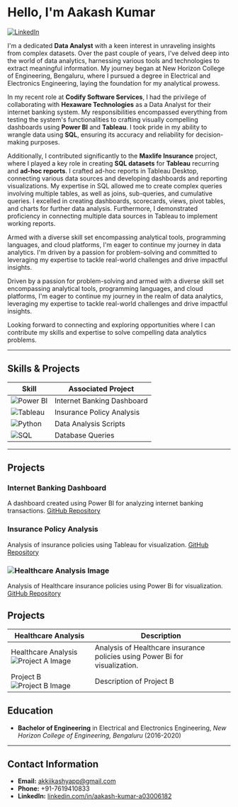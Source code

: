 # Hello, I'm Aakash Kumar
[![LinkedIn](https://img.shields.io/badge/-LinkedIn-0072b1?style=for-the-badge&logo=linkedin&logoColor=white)](https://www.linkedin.com/in/aakash-kumar-a03006182/)

I'm a dedicated **Data Analyst** with a keen interest in unraveling insights from complex datasets. Over the past couple of years, I've delved deep into the world of data analytics, harnessing various tools and technologies to extract meaningful information. My journey began at New Horizon College of Engineering, Bengaluru, where I pursued a degree in Electrical and Electronics Engineering, laying the foundation for my analytical prowess.

In my recent role at **Codify Software Services**, I had the privilege of collaborating with **Hexaware Technologies** as a Data Analyst for their internet banking system. My responsibilities encompassed everything from testing the system's functionalities to crafting visually compelling dashboards using **Power BI** and **Tableau**. I took pride in my ability to wrangle data using **SQL**, ensuring its accuracy and reliability for decision-making purposes.

Additionally, I contributed significantly to the **Maxlife Insurance** project, where I played a key role in creating **SQL datasets** for **Tableau** recurring and **ad-hoc reports**. I crafted ad-hoc reports in Tableau Desktop, connecting various data sources and developing dashboards and reporting visualizations. My expertise in SQL allowed me to create complex queries involving multiple tables, as well as joins, sub-queries, and cumulative queries. I excelled in creating dashboards, scorecards, views, pivot tables, and charts for further data analysis. Furthermore, I demonstrated proficiency in connecting multiple data sources in Tableau to implement working reports.

Armed with a diverse skill set encompassing analytical tools, programming languages, and cloud platforms, I'm eager to continue my journey in data analytics. I'm driven by a passion for problem-solving and committed to leveraging my expertise to tackle real-world challenges and drive impactful insights.

Driven by a passion for problem-solving and armed with a diverse skill set encompassing analytical tools, programming languages, and cloud platforms, I'm eager to continue my journey in the realm of data analytics, leveraging my expertise to tackle real-world challenges and drive impactful insights.

Looking forward to connecting and exploring opportunities where I can contribute my skills and expertise to solve compelling data analytics problems.

---

## Skills & Projects

| Skill                                         | Associated Project         |
|-----------------------------------------------|----------------------------|
| ![Power BI](https://img.shields.io/badge/-Power%20BI-F2C811?style=for-the-badge&logo=Power-BI&logoColor=white)                                      | Internet Banking Dashboard |
| ![Tableau](https://img.shields.io/badge/-Tableau-0769AD?style=for-the-badge&logo=Tableau&logoColor=white)                                           | Insurance Policy Analysis |
| ![Python](https://img.shields.io/badge/-Python-3776AB?style=for-the-badge&logo=Python&logoColor=white)                                               | Data Analysis Scripts |
| ![SQL](https://img.shields.io/badge/-SQL-4479A1?style=for-the-badge&logo=MySQL&logoColor=white)                                                     | Database Queries |


---

## Projects

### Internet Banking Dashboard
A dashboard created using Power BI for analyzing internet banking transactions.
[GitHub Repository](https://github.com/yourusername/internet-banking-dashboard)

### Insurance Policy Analysis
Analysis of insurance policies using Tableau for visualization.
[GitHub Repository](https://github.com/yourusername/insurance-policy-analysis)

### ![Healthcare Analysis Image]([image_url_project_a](HealthCare_PowerBi_Project/project_image.png))
Analysis of Healthcare insurance policies using Power Bi for visualization.
[GitHub Repository](https://github.com/aakashkshyp/HealthCare_PowerBi_Project)

## Projects

| Healthcare Analysis                                    | Description                          |
|---------------------------------------------------|--------------------------------------|
|  Healthcare Analysis![Project A Image](["C:\Users\akkii\OneDrive\project_image.png"](https://drive.google.com/file/d/1wVd7UoIMTetV7apuDTg1d-N7nHlbfILV/view?usp=sharing)) | Analysis of Healthcare insurance policies using Power Bi for visualization.|
| Project B ![Project B Image](image_url_project_b) | Description of Project B             |


## Education
- **Bachelor of Engineering** in Electrical and Electronics Engineering, *New Horizon College of Engineering, Bengaluru* (2016-2020)

---

## Contact Information
- **Email:** akkiikashyapp@gmail.com
- **Phone:** +91-7619410833
- **LinkedIn:** [linkedin.com/in/aakash-kumar-a03006182](https://www.linkedin.com/in/aakash-kumar-a03006182/)
